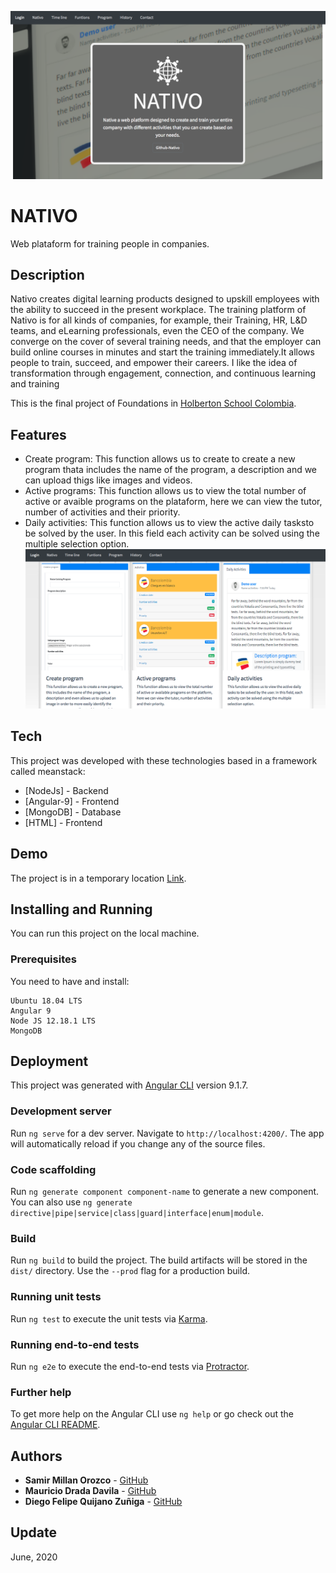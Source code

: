 ![Image](Nativopage.png)
# NATIVO
Web plataform for training people in companies.

## Description
Nativo creates digital learning products designed to upskill employees with the ability to succeed in the present workplace. The training platform of Nativo is for all kinds of companies, for example, their Training, HR, L&D teams, and eLearning professionals, even the CEO of the company. We converge on the cover of several training needs, and that the employer can build online courses in minutes and start the training immediately.It allows people to train, succeed, and empower their careers. I like the idea of transformation through engagement, connection, and continuous learning and training

This is the final project of Foundations in [Holberton School Colombia](https://www.holbertonschool.com/co).

## Features
  - Create program: This function allows us to create to create a new program thata includes the name of the program, a description and we can upload thigs like images and videos.
  - Active programs: This function allows us to view the total number of active or avaible programs on the plataform, here we can view the tutor, number of activities and their priority.
  - Daily activities: This function allows us to view the active daily tasksto be solved by the user. In this field each activity can be solved using the multiple selection option.
![Image](features.png)

## Tech
This project was developed with these technologies based in a framework called meanstack:

* [NodeJs] - Backend
* [Angular-9] - Frontend
* [MongoDB] - Database
* [HTML] - Frontend

## Demo
The project is in a temporary location [Link](http://161.35.98.240:8000).

## Installing and Running

You can run this project on the local machine.

### Prerequisites
You need to have and install:
```
Ubuntu 18.04 LTS
Angular 9
Node JS 12.18.1 LTS
MongoDB
```
## Deployment

This project was generated with [Angular CLI](https://github.com/angular/angular-cli) version 9.1.7.

### Development server

Run `ng serve` for a dev server. Navigate to `http://localhost:4200/`. The app will automatically reload if you change any of the source files.

### Code scaffolding

Run `ng generate component component-name` to generate a new component. You can also use `ng generate directive|pipe|service|class|guard|interface|enum|module`.

### Build

Run `ng build` to build the project. The build artifacts will be stored in the `dist/` directory. Use the `--prod` flag for a production build.

### Running unit tests

Run `ng test` to execute the unit tests via [Karma](https://karma-runner.github.io).

### Running end-to-end tests

Run `ng e2e` to execute the end-to-end tests via [Protractor](http://www.protractortest.org/).

### Further help

To get more help on the Angular CLI use `ng help` or go check out the [Angular CLI README](https://github.com/angular/angular-cli/blob/master/README.md).

## Authors
* **Samir Millan Orozco** - [GitHub](https://github.com/Gaspela04)
* **Mauricio Drada Davila** - [GitHub](https://github.com/Mauricio-KND)
* **Diego Felipe Quijano Zuñiga** - [GitHub](https://github.com/diego0096)

## Update
June, 2020

